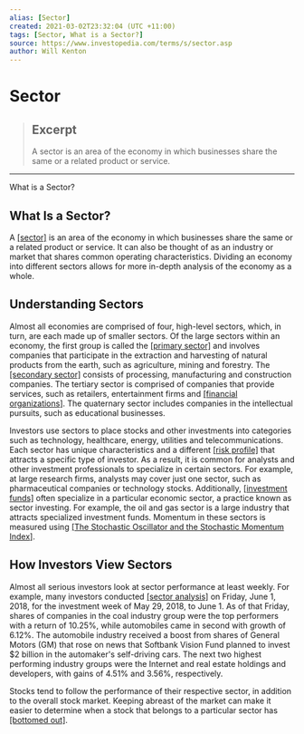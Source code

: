 ```yaml
---
alias: [Sector]
created: 2021-03-02T23:32:04 (UTC +11:00)
tags: [Sector, What is a Sector?]
source: https://www.investopedia.com/terms/s/sector.asp
author: Will Kenton
---
```


# Sector

> ## Excerpt
> A sector is an area of the economy in which businesses share the same or a related product or service.

---

What is a Sector?
## What Is a Sector?

A [[sector]](https://www.investopedia.com/ask/answers/05/industrysector.asp) is an area of the economy in which businesses share the same or a related product or service. It can also be thought of as an industry or market that shares common operating characteristics. Dividing an economy into different sectors allows for more in-depth analysis of the economy as a whole.

## Understanding Sectors

Almost all economies are comprised of four, high-level sectors, which, in turn, are each made up of smaller sectors. Of the large sectors within an economy, the first group is called the [[primary sector]](https://www.investopedia.com/terms/p/primarymarket.asp) and involves companies that participate in the extraction and harvesting of natural products from the earth, such as agriculture, mining and forestry. The [[secondary sector]](https://www.investopedia.com/terms/s/secondarymarket.asp) consists of processing, manufacturing and construction companies. The tertiary sector is comprised of companies that provide services, such as retailers, entertainment firms and [[financial organizations]](https://www.investopedia.com/best-brokers-for-international-trading-4587881). The quaternary sector includes companies in the intellectual pursuits, such as educational businesses.

Investors use sectors to place stocks and other investments into categories such as technology, healthcare, energy, utilities and telecommunications. Each sector has unique characteristics and a different [[risk profile]](https://www.investopedia.com/terms/r/risk-profile.asp) that attracts a specific type of investor. As a result, it is common for analysts and other investment professionals to specialize in certain sectors. For example, at large research firms, analysts may cover just one sector, such as pharmaceutical companies or technology stocks. Additionally, [[investment funds]](https://www.investopedia.com/terms/i/investment-fund.asp) often specialize in a particular economic sector, a practice known as sector investing. For example, the oil and gas sector is a large industry that attracts specialized investment funds. Momentum in these sectors is measured using [[The Stochastic Oscillator and the Stochastic Momentum Index]](https://www.investopedia.com/ask/answers/021315/what-difference-between-stochastic-oscillator-stochastic-momentum-index.asp).

## How Investors View Sectors

Almost all serious investors look at sector performance at least weekly. For example, many investors conducted [[sector analysis]](https://www.investopedia.com/terms/s/sector-analysis.asp) on Friday, June 1, 2018, for the investment week of May 29, 2018, to June 1. As of that Friday, shares of companies in the coal industry group were the top performers with a return of 10.25%, while automobiles came in second with growth of 6.12%. The automobile industry received a boost from shares of General Motors (GM) that rose on news that Softbank Vision Fund planned to invest $2 billion in the automaker's self-driving cars. The next two highest performing industry groups were the Internet and real estate holdings and developers, with gains of 4.51% and 3.56%, respectively.

Stocks tend to follow the performance of their respective sector, in addition to the overall stock market. Keeping abreast of the market can make it easier to determine when a stock that belongs to a particular sector has [[bottomed out]](https://www.investopedia.com/articles/basics/10/3-ways-tell-stock-bottom.asp).
